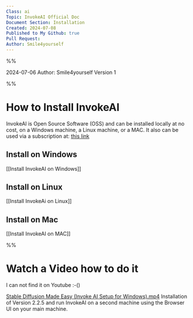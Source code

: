 ```yaml
---
Class: ai
Topic: InvokeAI Official Doc
Document Section: Installation
Created: 2024-07-08
Published to My Github: true
Pull Request: 
Author: Smile4yourself
---
```

%%

2024-07-06
Author: Smile4yourself
Version 1

%%

# How to Install InvokeAI

InvokeAI is Open Source Software (OSS) and can be installed locally at no cost, on a Windows machine, a Linux machine, or a MAC. It also can be used via a subscription at: [this link](https://support.invoke.ai/support/solutions/articles/151000096643-what-subscription-plans-are-available-and-what-features-are-included-in-each-plan-)

## Install on Windows

[[Install InvokeAI on Windows]]

## Install on Linux

[[Install InvokeAi on Linux]]

## Install on Mac

[[Install InvokeAI on MAC]]


%%
# Watch a Video how to do it

I can not find it on Youtube :-()

[Stable Diffusion Made Easy (Invoke AI Setup for Windows).mp4](file:///Volumes/Drobo/Obsidian_Vault/ai/Invoke%20ai/not%20needed/Stable%20Diffusion%20Made%20Easy%20(Invoke%20AI%20Setup%20for%20Windows).mp4) Installation of Version 2.2.5 and run InvokeAI on a second machine using the Browser UI on your main machine.


